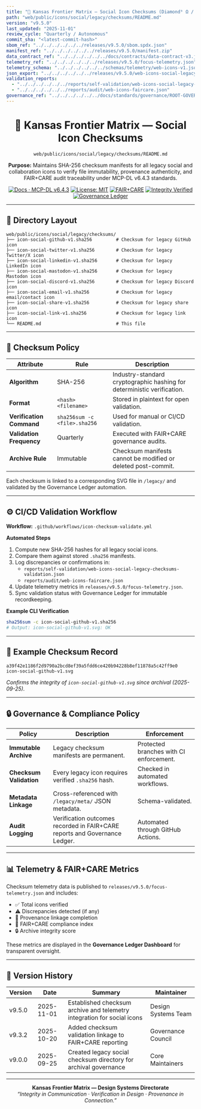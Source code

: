 ```yaml
---
title: "🔐 Kansas Frontier Matrix — Social Icon Checksums (Diamond⁹ Ω / Crown∞Ω Ultimate Certified)"
path: "web/public/icons/social/legacy/checksums/README.md"
version: "v9.5.0"
last_updated: "2025-11-01"
review_cycle: "Quarterly / Autonomous"
commit_sha: "<latest-commit-hash>"
sbom_ref: "../../../../../../releases/v9.5.0/sbom.spdx.json"
manifest_ref: "../../../../../../releases/v9.5.0/manifest.zip"
data_contract_ref: "../../../../../../docs/contracts/data-contract-v3.json"
telemetry_ref: "../../../../../../releases/v9.5.0/focus-telemetry.json"
telemetry_schema: "../../../../../../schemas/telemetry/web-icons-v1.json"
json_export: "../../../../../../releases/v9.5.0/web-icons-social-legacy-checksums.meta.json"
validation_reports:
  - "../../../../../../reports/self-validation/web-icons-social-legacy-checksums-validation.json"
  - "../../../../../../reports/audit/web-icons-faircare.json"
governance_ref: "../../../../../../docs/standards/governance/ROOT-GOVERNANCE.md"
---
```


<div align="center">

# 🔐 Kansas Frontier Matrix — **Social Icon Checksums**
`web/public/icons/social/legacy/checksums/README.md`

**Purpose:** Maintains SHA-256 checksum manifests for all legacy social and collaboration icons to verify file immutability, provenance authenticity, and FAIR+CARE audit traceability under MCP-DL v6.4.3 standards.

[![Docs · MCP-DL v6.4.3](https://img.shields.io/badge/Docs-MCP--DL%20v6.4.3-blue)](../../../../../../docs/standards/markdown_rules.md)
[![License: MIT](https://img.shields.io/badge/License-MIT-green)](../../../../../../LICENSE)
[![FAIR+CARE](https://img.shields.io/badge/FAIR%2BCARE-Compliant-orange)](../../../../../../docs/standards/governance/ROOT-GOVERNANCE.md)
[![Integrity Verified](https://img.shields.io/badge/Integrity-Verified-critical)](../../../../../../reports/audit/web-icons-faircare.json)
[![Governance Ledger](https://img.shields.io/badge/Governance-Ledger-Active-purple)](../../../../../../docs/standards/governance/LEDGER.md)

</div>

---

## 📁 Directory Layout

```
web/public/icons/social/legacy/checksums/
├── icon-social-github-v1.sha256         # Checksum for legacy GitHub icon
├── icon-social-twitter-v1.sha256        # Checksum for legacy Twitter/X icon
├── icon-social-linkedin-v1.sha256       # Checksum for legacy LinkedIn icon
├── icon-social-mastodon-v1.sha256       # Checksum for legacy Mastodon icon
├── icon-social-discord-v1.sha256        # Checksum for legacy Discord icon
├── icon-social-email-v1.sha256          # Checksum for legacy email/contact icon
├── icon-social-share-v1.sha256          # Checksum for legacy share icon
├── icon-social-link-v1.sha256           # Checksum for legacy link icon
└── README.md                            # This file
```

---

## 🧩 Checksum Policy

| Attribute | Rule | Description |
|------------|------|-------------|
| **Algorithm** | SHA-256 | Industry-standard cryptographic hashing for deterministic verification. |
| **Format** | `<hash>  <filename>` | Stored in plaintext for open validation. |
| **Verification Command** | `sha256sum -c <file>.sha256` | Used for manual or CI/CD validation. |
| **Validation Frequency** | Quarterly | Executed with FAIR+CARE governance audits. |
| **Archive Rule** | Immutable | Checksum manifests cannot be modified or deleted post-commit. |

Each checksum is linked to a corresponding SVG file in `/legacy/` and validated by the Governance Ledger automation.

---

## ⚙️ CI/CD Validation Workflow

**Workflow:** `.github/workflows/icon-checksum-validate.yml`

**Automated Steps**
1. Compute new SHA-256 hashes for all legacy social icons.  
2. Compare them against stored `.sha256` manifests.  
3. Log discrepancies or confirmations in:  
   - `reports/self-validation/web-icons-social-legacy-checksums-validation.json`  
   - `reports/audit/web-icons-faircare.json`  
4. Update telemetry metrics in `releases/v9.5.0/focus-telemetry.json`.  
5. Sync validation status with Governance Ledger for immutable recordkeeping.  

**Example CLI Verification**
```bash
sha256sum -c icon-social-github-v1.sha256
# Output: icon-social-github-v1.svg: OK
```

---

## 🧾 Example Checksum Record

```text
a39f42e1186f2d9790a2bcd8ef39a5fdd6ce420b94228b8ef11878a5c42ff9e0  icon-social-github-v1.svg
```

*Confirms the integrity of `icon-social-github-v1.svg` since archival (2025-09-25).*

---

## 🔒 Governance & Compliance Policy

| Policy | Description | Enforcement |
|--------|-------------|--------------|
| **Immutable Archive** | Legacy checksum manifests are permanent. | Protected branches with CI enforcement. |
| **Checksum Validation** | Every legacy icon requires verified `.sha256` hash. | Checked in automated workflows. |
| **Metadata Linkage** | Cross-referenced with `/legacy/meta/` JSON metadata. | Schema-validated. |
| **Audit Logging** | Verification outcomes recorded in FAIR+CARE reports and Governance Ledger. | Automated through GitHub Actions. |

---

## 📊 Telemetry & FAIR+CARE Metrics

Checksum telemetry data is published to `releases/v9.5.0/focus-telemetry.json` and includes:
- ✅ Total icons verified  
- ⚠️ Discrepancies detected (if any)  
- 📜 Provenance linkage completion  
- 💠 FAIR+CARE compliance index  
- 🔒 Archive integrity score  

These metrics are displayed in the **Governance Ledger Dashboard** for transparent oversight.

---

## 🧾 Version History

| Version | Date | Summary | Maintainer |
|----------|------|----------|-------------|
| v9.5.0 | 2025-11-01 | Established checksum archive and telemetry integration for social icons | Design Systems Team |
| v9.3.2 | 2025-10-20 | Added checksum validation linkage to FAIR+CARE reporting | Governance Council |
| v9.0.0 | 2025-09-25 | Created legacy social checksum directory for archival governance | Core Maintainers |

---

<div align="center">

**Kansas Frontier Matrix — Design Systems Directorate**  
*“Integrity in Communication · Verification in Design · Provenance in Connection.”*

</div>

